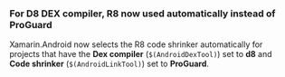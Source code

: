 ### For D8 DEX compiler, R8 now used automatically instead of ProGuard

Xamarin.Android now selects the R8 code shrinker automatically for projects that
have the **Dex compiler** (`$(AndroidDexTool)`) set to **d8** and **Code
shrinker** (`$(AndroidLinkTool)`) set to **ProGuard**.